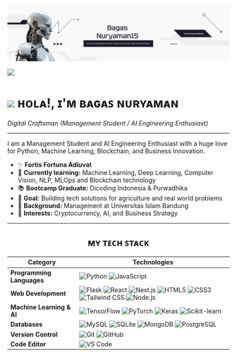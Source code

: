 <!--My Banner Profile-->
![My Github Profile](img/My_Github_Profile.png)

<!--Toogle Profile Stats-->
<div align="left">
  <img src="https://visitor-badge.laobi.icu/badge?page_id=BagasNuryaman15.BagasNuryaman15&right_color=deepskyblue&left_text=Profile%20Views" style="padding-right:20px;"/>
</div>

<!--Header Section-->
# <img src="https://emojis.slackmojis.com/emojis/images/1531849430/4246/blob-sunglasses.gif?1531849430" width="30"/> ʜᴏʟᴀ!, ɪ'ᴍ ʙᴀɢᴀꜱ ɴᴜʀʏᴀᴍᴀɴ
*Digital Craftsman (Management Student / AI Engineering Enthusiast)*

---

<!--About Me-->
I am a Management Student and AI Engineering Enthusiast with a huge love for Python, Machine Learning, Blockchain, and Business Innovation.

- ✨ **Fortis Fortuna Adiuvat**  
- 🌱 **Currently learning:** Machine Learning, Deep Learning, Computer Vision, NLP, MLOps and Blockchain technology  
- 📚 **Bootcamp Graduate:** Dicoding Indonesia & Purwadhika  
- 🚀 **Goal:** Building tech solutions for agriculture and real world problems  
- 💼 **Background:** Management at Universitas Islam Bandung  
- 🔗 **Interests:** Cryptocurrency, AI, and Business Strategy

---

<!--Tech Stack-->
<h2 align="center">ᴍʏ ᴛᴇᴄʜ ꜱᴛᴀᴄᴋ
</h2> 

| Category                | Technologies                                                                 |
|-------------------------|------------------------------------------------------------------------------|
| **Programming Languages** | ![Python](https://img.shields.io/badge/-Python-05122A?style=flat&logo=python) ![JavaScript](https://img.shields.io/badge/-JavaScript-05122A?style=flat&logo=javascript) |
| **Web Development**     | ![Flask](https://img.shields.io/badge/-Flask-05122A?style=flat&logo=flask) ![React](https://img.shields.io/badge/-React-05122A?style=flat&logo=react) ![Next.js](https://img.shields.io/badge/-Next.js-05122A?style=flat&logo=next.js) ![HTML5](https://img.shields.io/badge/-HTML5-05122A?style=flat&logo=html5) ![CSS3](https://img.shields.io/badge/-CSS3-05122A?style=flat&logo=css3) ![Tailwind CSS](https://img.shields.io/badge/-Tailwind%20CSS-05122A?style=flat&logo=tailwind-css) ![Node.js](https://img.shields.io/badge/-Node.js-05122A?style=flat&logo=node.js) |
| **Machine Learning & AI** | ![TensorFlow](https://img.shields.io/badge/-TensorFlow-05122A?style=flat&logo=tensorflow) ![PyTorch](https://img.shields.io/badge/-PyTorch-05122A?style=flat&logo=pytorch) ![Keras](https://img.shields.io/badge/-Keras-05122A?style=flat&logo=keras) ![Scikit-learn](https://img.shields.io/badge/-Scikit--learn-05122A?style=flat&logo=scikit-learn) |
| **Databases**           | ![MySQL](https://img.shields.io/badge/-MySQL-05122A?style=flat&logo=mysql) ![SQLite](https://img.shields.io/badge/-SQLite-05122A?style=flat&logo=sqlite) ![MongoDB](https://img.shields.io/badge/-MongoDB-05122A?style=flat&logo=mongodb) ![PostgreSQL](https://img.shields.io/badge/-PostgreSQL-05122A?style=flat&logo=postgresql) |
| **Version Control**     | ![Git](https://img.shields.io/badge/-Git-05122A?style=flat&logo=git) ![GitHub](https://img.shields.io/badge/-GitHub-05122A?style=flat&logo=github) |
| **Code Editor**        | ![VS Code](https://img.shields.io/badge/-Visual%20Studio%20Code-05122A?style=flat&logo=visual-studio-code) |